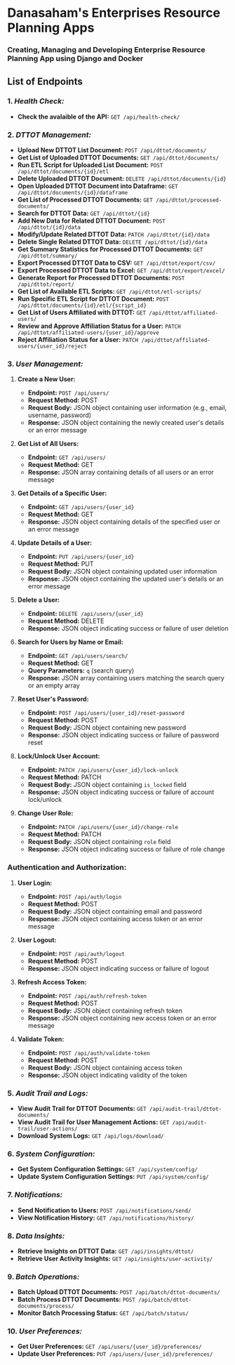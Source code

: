 # Danasaham's Enterprises Resource Planning Apps
### Creating, Managing and Developing Enterprise Resource Planning App using Django and Docker

## List of Endpoints
### 1. *Health Check:*
  - **Check the avalaible of the API:** `GET /api/health-check/`

### 2. *DTTOT Management:*
  - **Upload New DTTOT List Document:** `POST /api/dttot/documents/`
  - **Get List of Uploaded DTTOT Documents:** `GET /api/dttot/documents/`
  - **Run ETL Script for Uploaded List Document:** `POST /api/dttot/documents/{id}/etl`
  - **Delete Uploaded DTTOT Document:** `DELETE /api/dttot/documents/{id}`
  - **Open Uploaded DTTOT Document into Dataframe:** `GET /api/dttot/documents/{id}/dataframe`
  - **Get List of Processed DTTOT Documents:** `GET /api/dttot/processed-documents/`
  - **Search for DTTOT Data:** `GET /api/dttot/{id}`
  - **Add New Data for Related DTTOT Document:** `POST /api/dttot/{id}/data`
  - **Modify/Update Related DTTOT Data:** `PATCH /api/dttot/{id}/data`
  - **Delete Single Related DTTOT Data:** `DELETE /api/dttot/{id}/data`
  - **Get Summary Statistics for Processed DTTOT Documents:** `GET /api/dttot/summary/`
  - **Export Processed DTTOT Data to CSV:** `GET /api/dttot/export/csv/`
  - **Export Processed DTTOT Data to Excel:** `GET /api/dttot/export/excel/`
  - **Generate Report for Processed DTTOT Documents:** `POST /api/dttot/report/`
  - **Get List of Available ETL Scripts:** `GET /api/dttot/etl-scripts/`
  - **Run Specific ETL Script for DTTOT Document:** `POST /api/dttot/documents/{id}/etl/{script_id}`
  - **Get List of Users Affiliated with DTTOT:** `GET /api/dttot/affiliated-users/`
  - **Review and Approve Affiliation Status for a User:** `PATCH /api/dttot/affiliated-users/{user_id}/approve`
  - **Reject Affiliation Status for a User:** `PATCH /api/dttot/affiliated-users/{user_id}/reject`

### 3. *User Management:*
1. **Create a New User:**
   - **Endpoint:** `POST /api/users/`
   - **Request Method:** POST
   - **Request Body:** JSON object containing user information (e.g., email, username, password)
   - **Response:** JSON object containing the newly created user's details or an error message

2. **Get List of All Users:**
   - **Endpoint:** `GET /api/users/`
   - **Request Method:** GET
   - **Response:** JSON array containing details of all users or an error message

3. **Get Details of a Specific User:**
   - **Endpoint:** `GET /api/users/{user_id}`
   - **Request Method:** GET
   - **Response:** JSON object containing details of the specified user or an error message

4. **Update Details of a User:**
   - **Endpoint:** `PUT /api/users/{user_id}`
   - **Request Method:** PUT
   - **Request Body:** JSON object containing updated user information
   - **Response:** JSON object containing the updated user's details or an error message

5. **Delete a User:**
   - **Endpoint:** `DELETE /api/users/{user_id}`
   - **Request Method:** DELETE
   - **Response:** JSON object indicating success or failure of user deletion

6. **Search for Users by Name or Email:**
   - **Endpoint:** `GET /api/users/search/`
   - **Request Method:** GET
   - **Query Parameters:** `q` (search query)
   - **Response:** JSON array containing users matching the search query or an empty array

7. **Reset User's Password:**
   - **Endpoint:** `POST /api/users/{user_id}/reset-password`
   - **Request Method:** POST
   - **Request Body:** JSON object containing new password
   - **Response:** JSON object indicating success or failure of password reset

8. **Lock/Unlock User Account:**
   - **Endpoint:** `PATCH /api/users/{user_id}/lock-unlock`
   - **Request Method:** PATCH
   - **Request Body:** JSON object containing `is_locked` field
   - **Response:** JSON object indicating success or failure of account lock/unlock

9. **Change User Role:**
   - **Endpoint:** `PATCH /api/users/{user_id}/change-role`
   - **Request Method:** PATCH
   - **Request Body:** JSON object containing `role` field
   - **Response:** JSON object indicating success or failure of role change

### Authentication and Authorization:

1. **User Login:**
   - **Endpoint:** `POST /api/auth/login`
   - **Request Method:** POST
   - **Request Body:** JSON object containing email and password
   - **Response:** JSON object containing access token or an error message

2. **User Logout:**
   - **Endpoint:** `POST /api/auth/logout`
   - **Request Method:** POST
   - **Response:** JSON object indicating success or failure of logout

3. **Refresh Access Token:**
   - **Endpoint:** `POST /api/auth/refresh-token`
   - **Request Method:** POST
   - **Request Body:** JSON object containing refresh token
   - **Response:** JSON object containing new access token or an error message

4. **Validate Token:**
   - **Endpoint:** `POST /api/auth/validate-token`
   - **Request Method:** POST
   - **Request Body:** JSON object containing access token
   - **Response:** JSON object indicating validity of the token

### 5. *Audit Trail and Logs:*
  - **View Audit Trail for DTTOT Documents:** `GET /api/audit-trail/dttot-documents/`
  - **View Audit Trail for User Management Actions:** `GET /api/audit-trail/user-actions/`
  - **Download System Logs:** `GET /api/logs/download/`

### 6. *System Configuration:*
  - **Get System Configuration Settings:** `GET /api/system/config/`
  - **Update System Configuration Settings:** `PUT /api/system/config/`

### 7. *Notifications:*
  - **Send Notification to Users:** `POST /api/notifications/send/`
  - **View Notification History:** `GET /api/notifications/history/`

### 8. *Data Insights:*
  - **Retrieve Insights on DTTOT Data:** `GET /api/insights/dttot/`
  - **Retrieve User Activity Insights:** `GET /api/insights/user-activity/`

### 9. *Batch Operations:*
  - **Batch Upload DTTOT Documents:** `POST /api/batch/dttot-documents/`
  - **Batch Process DTTOT Documents:** `POST /api/batch/dttot-documents/process/`
  - **Monitor Batch Processing Status:** `GET /api/batch/status/`

### 10. *User Preferences:*
  - **Get User Preferences:** `GET /api/users/{user_id}/preferences/`
  - **Update User Preferences:** `PUT /api/users/{user_id}/preferences/`

